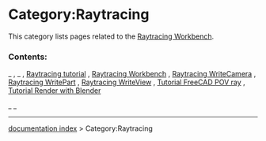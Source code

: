 # Category:Raytracing
This category lists pages related to the [Raytracing Workbench](Raytracing_Workbench.md).

### Contents:

_ , _ , [Raytracing tutorial](Raytracing_tutorial.md) , [Raytracing Workbench](Raytracing_Workbench.md) , [Raytracing WriteCamera](Raytracing_WriteCamera.md) , [Raytracing WritePart](Raytracing_WritePart.md) , [Raytracing WriteView](Raytracing_WriteView.md) , [Tutorial FreeCAD POV ray](Tutorial_FreeCAD_POV_ray.md) , [Tutorial Render with Blender](Tutorial_Render_with_Blender.md)

_ _

---
[documentation index](../README.md) > Category:Raytracing
